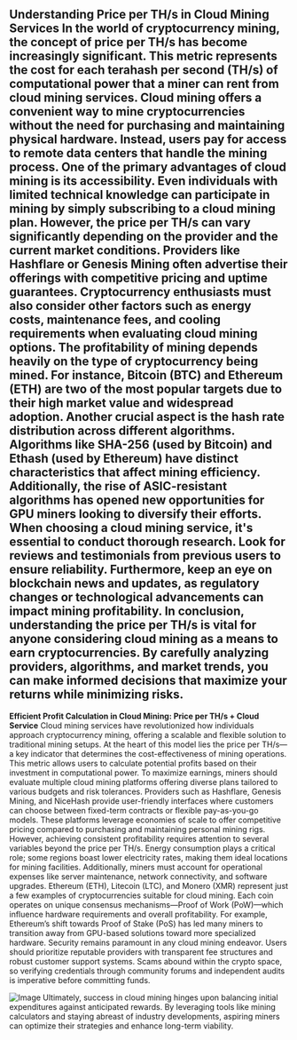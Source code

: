 **Understanding Price per TH/s in Cloud Mining Services**
In the world of cryptocurrency mining, the concept of price per TH/s has become increasingly significant. This metric represents the cost for each terahash per second (TH/s) of computational power that a miner can rent from cloud mining services. Cloud mining offers a convenient way to mine cryptocurrencies without the need for purchasing and maintaining physical hardware. Instead, users pay for access to remote data centers that handle the mining process.
One of the primary advantages of cloud mining is its accessibility. Even individuals with limited technical knowledge can participate in mining by simply subscribing to a cloud mining plan. However, the price per TH/s can vary significantly depending on the provider and the current market conditions. Providers like Hashflare or Genesis Mining often advertise their offerings with competitive pricing and uptime guarantees.
Cryptocurrency enthusiasts must also consider other factors such as energy costs, maintenance fees, and cooling requirements when evaluating cloud mining options. The profitability of mining depends heavily on the type of cryptocurrency being mined. For instance, Bitcoin (BTC) and Ethereum (ETH) are two of the most popular targets due to their high market value and widespread adoption.
Another crucial aspect is the hash rate distribution across different algorithms. Algorithms like SHA-256 (used by Bitcoin) and Ethash (used by Ethereum) have distinct characteristics that affect mining efficiency. Additionally, the rise of ASIC-resistant algorithms has opened new opportunities for GPU miners looking to diversify their efforts.
When choosing a cloud mining service, it's essential to conduct thorough research. Look for reviews and testimonials from previous users to ensure reliability. Furthermore, keep an eye on blockchain news and updates, as regulatory changes or technological advancements can impact mining profitability.
In conclusion, understanding the price per TH/s is vital for anyone considering cloud mining as a means to earn cryptocurrencies. By carefully analyzing providers, algorithms, and market trends, you can make informed decisions that maximize your returns while minimizing risks.
---
**Efficient Profit Calculation in Cloud Mining: Price per TH/s + Cloud Service**
Cloud mining services have revolutionized how individuals approach cryptocurrency mining, offering a scalable and flexible solution to traditional mining setups. At the heart of this model lies the price per TH/s—a key indicator that determines the cost-effectiveness of mining operations. This metric allows users to calculate potential profits based on their investment in computational power.
To maximize earnings, miners should evaluate multiple cloud mining platforms offering diverse plans tailored to various budgets and risk tolerances. Providers such as Hashflare, Genesis Mining, and NiceHash provide user-friendly interfaces where customers can choose between fixed-term contracts or flexible pay-as-you-go models. These platforms leverage economies of scale to offer competitive pricing compared to purchasing and maintaining personal mining rigs.
However, achieving consistent profitability requires attention to several variables beyond the price per TH/s. Energy consumption plays a critical role; some regions boast lower electricity rates, making them ideal locations for mining facilities. Additionally, miners must account for operational expenses like server maintenance, network connectivity, and software upgrades.
Ethereum (ETH), Litecoin (LTC), and Monero (XMR) represent just a few examples of cryptocurrencies suitable for cloud mining. Each coin operates on unique consensus mechanisms—Proof of Work (PoW)—which influence hardware requirements and overall profitability. For example, Ethereum’s shift towards Proof of Stake (PoS) has led many miners to transition away from GPU-based solutions toward more specialized hardware.
Security remains paramount in any cloud mining endeavor. Users should prioritize reputable providers with transparent fee structures and robust customer support systems. Scams abound within the crypto space, so verifying credentials through community forums and independent audits is imperative before committing funds.

![Image](https://github.com/user-attachments/assets/d7419ec9-dc67-403f-bf28-8faea5f1f74f)
Ultimately, success in cloud mining hinges upon balancing initial expenditures against anticipated rewards. By leveraging tools like mining calculators and staying abreast of industry developments, aspiring miners can optimize their strategies and enhance long-term viability.
